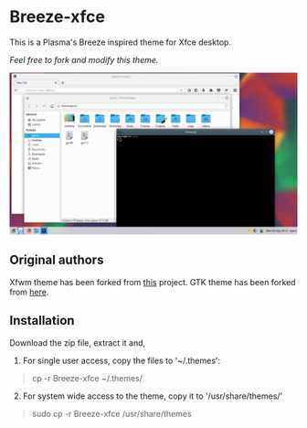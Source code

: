 # Breeze-xfce
This is a Plasma's Breeze inspired theme for Xfce desktop.

*Feel free to fork and modify this theme.*

![Screenshot](screenshot.png)

## Original authors
Xfwm theme has been forked from [this](https://github.com/psy-q/xfwm-theme-breeze/) project.
GTK theme has been forked from [here](https://github.com/dirruk1/gnome-breeze/).

## Installation
Download the zip file, extract it and,
1. For single user access, copy the files to '~/.themes':
> cp -r Breeze-xfce ~/.themes/

2. For system wide access to the theme, copy it to '/usr/share/themes/'
> sudo cp -r Breeze-xfce /usr/share/themes

